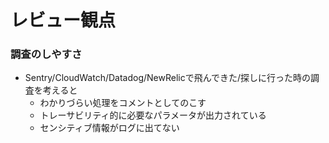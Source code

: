 # レビュー観点


### 調査のしやすさ
  - Sentry/CloudWatch/Datadog/NewRelicで飛んできた/探しに行った時の調査を考えると
    - わかりづらい処理をコメントとしてのこす
    - トレーサビリティ的に必要なパラメータが出力されている
    - センシティブ情報がログに出てない
